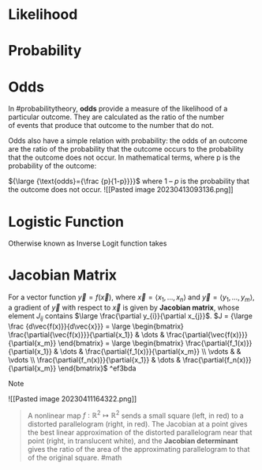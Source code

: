 # Likelihood

# Probability

# Odds

In #probabilitytheory, **odds** provide a measure of the likelihood of a particular outcome. They are calculated as the ratio of the number of events that produce that outcome to the number that do not. 

Odds also have a simple relation with probability: the odds of an outcome are the ratio of the probability that the outcome occurs to the probability that the outcome does not occur. In mathematical terms, where p is the probability of the outcome:

${\large {\text{odds}={\frac {p}{1-p}}}}$
where 1 – _p_ is the probability that the outcome does not occur.
![[Pasted image 20230413093136.png]]

# Logistic Function
Otherwise known as Inverse Logit function takes 
# Jacobian Matrix
For a vector function $\vec{y}=f(\vec{x})$, where
$\vec{x}=\langle x_1,\dots,x_n\rangle$ and
$\vec{y}=\langle y_1,\dots,y_m\rangle$, a gradient of $\vec{y}$ with respect to $\vec{x}$ is given by **Jacobian matrix**, whose element $J_{ij}$ contains $\large \frac{\partial y_{i}}{\partial x_{j}}$.
$J = {\large \frac {d\vec{f(x)}}{d\vec{x}}} = \large \begin{bmatrix} \frac{\partial{\vec{f(x)}}}{\partial{x_1}} & \dots & \frac{\partial{\vec{f(x)}}}{\partial{x_m}} \end{bmatrix} = \large \begin{bmatrix} \frac{\partial{f_1(x)}}{\partial{x_1}} & \dots & \frac{\partial{f_1(x)}}{\partial{x_m}} \\ \vdots &  & \vdots \\ \frac{\partial{f_n(x)}}{\partial{x_1}} & \dots & \frac{\partial{f_n(x)}}{\partial{x_m}} \end{bmatrix}$  ^ef3bda

> [!note]
![[Pasted image 20230411164322.png]]
> A nonlinear map $f: \mathbb{R}^2 \mapsto \mathbb{R}^2$ sends a small square (left, in red) to a distorted parallelogram (right, in red). The Jacobian at a point gives the best linear approximation of the distorted parallelogram near that point (right, in translucent white), and the **Jacobian determinant** gives the ratio of the area of the approximating parallelogram to that of the original square. #math
